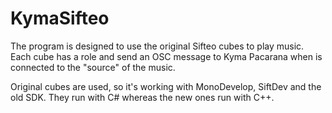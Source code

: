 KymaSifteo
==========

The program is designed to use the original Sifteo cubes to play music. 
Each cube has a role and send an OSC message to Kyma Pacarana when is connected to the "source" of the music.

Original cubes are used, so it's working with MonoDevelop, SiftDev and the old SDK. They run with C# whereas the new ones run with C++.
